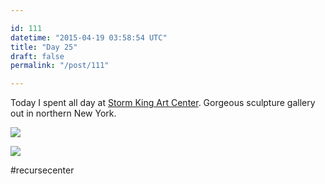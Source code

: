 ```yaml
---

id: 111
datetime: "2015-04-19 03:58:54 UTC"
title: "Day 25"
draft: false
permalink: "/post/111"

---
```


Today I spent all day at [Storm King Art Center](http://www.stormking.org/). Gorgeous sculpture gallery out in northern New York.

![](https://icco.imgix.net/photos/2019/8a28b46e-0ee6-4b32-8c1e-8049b1543722.jpg)


![](https://icco.imgix.net/photos/2019/21a62922-cf45-4c54-ad13-e137f43eb47b.jpg)


#recursecenter
